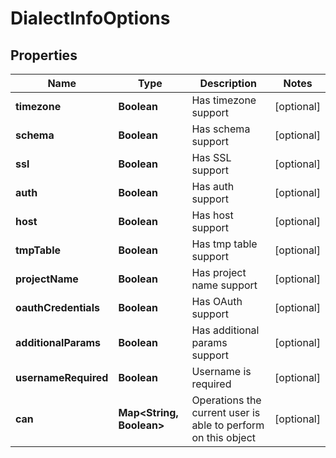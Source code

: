 
# DialectInfoOptions

## Properties
Name | Type | Description | Notes
------------ | ------------- | ------------- | -------------
**timezone** | **Boolean** | Has timezone support |  [optional]
**schema** | **Boolean** | Has schema support |  [optional]
**ssl** | **Boolean** | Has SSL support |  [optional]
**auth** | **Boolean** | Has auth support |  [optional]
**host** | **Boolean** | Has host support |  [optional]
**tmpTable** | **Boolean** | Has tmp table support |  [optional]
**projectName** | **Boolean** | Has project name support |  [optional]
**oauthCredentials** | **Boolean** | Has OAuth support |  [optional]
**additionalParams** | **Boolean** | Has additional params support |  [optional]
**usernameRequired** | **Boolean** | Username is required |  [optional]
**can** | **Map&lt;String, Boolean&gt;** | Operations the current user is able to perform on this object |  [optional]



